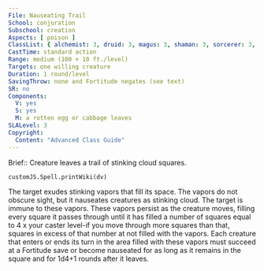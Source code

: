 ```yaml
---
File: Nauseating Trail
School: conjuration
Subschool: creation
Aspects: [ poison ]
ClassList: { alchemist: 3, druid: 3, magus: 3, shaman: 3, sorcerer: 3, wizard: 3, witch: 3 }
CastTime: standard action
Range: medium (100 + 10 ft./level)
Targets: one willing creature
Duration: 1 round/level
SavingThrow: none and Fortitude negates (see text)
SR: no
Components:
  V: yes
  S: yes
  M: a rotten egg or cabbage leaves
SLALevel: 3
Copyright:
  Content: "Advanced Class Guide"
---
```

Brief:: Creature leaves a trail of stinking cloud squares.

```dataviewjs
customJS.Spell.printWiki(dv)
```

The target exudes stinking vapors that fill its space. The vapors do not obscure sight, but it nauseates creatures as stinking cloud. The target is immune to these vapors. These vapors persist as the creature moves, filling every square it passes through until it has filled a number of squares equal to 4 x your caster level-if you move through more squares than that, squares in excess of that number at not filled with the vapors. Each creature that enters or ends its turn in the area filled with these vapors must succeed at a Fortitude save or become nauseated for as long as it remains in the square and for 1d4+1 rounds after it leaves.
